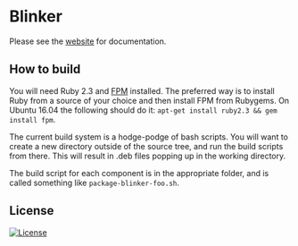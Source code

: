 # Blinker

Please see the [website](https://gs509.user.srcf.net/blinker/) for
documentation.

## How to build

You will need Ruby 2.3 and [FPM](https://github.com/jordansissel/fpm/)
installed. The preferred way is to install Ruby from a source of your choice and
then install FPM from Rubygems. On Ubuntu 16.04 the following should do it:
`apt-get install ruby2.3 && gem install fpm`.

The current build system is a hodge-podge of bash scripts. You will want to
create a new directory outside of the source tree, and run the build scripts
from there. This will result in .deb files popping up in the working directory.

The build script for each component is in the appropriate folder, and is called
something like `package-blinker-foo.sh`.

## License

[![License](https://img.shields.io/badge/License-BSD%203--Clause-blue.svg)](https://opensource.org/licenses/BSD-3-Clause)
